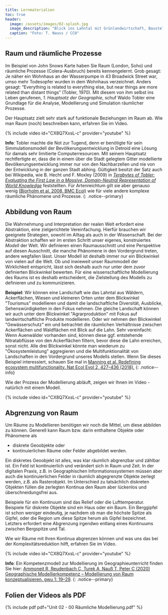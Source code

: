 ```yaml
---
title: Lernmaterialien
toc: true
header:
  image: /assets/images/02-splash.jpg
  image_description: "Blick ins Lahntal mit Grünlandwirtschaft, Baustelle für Stromtrassen und Regenbogen."
  caption: "Foto: T. Nauss / CC0"
---
```


## Raum und räumliche Prozesse
Im Beispiel von John Snows Karte haben Sie Raum (London, Soho) und räumliche Prozesse (Colera-Ausbruch) bereits kennengelernt. Grob gesagt: Je näher ein Wohnhaus an der Wasserpumpe in 43 Broadwick Street war, umso mehr Todesopfer wurden in dem Wohnhaus verzeichnet. Anders gesagt: “Everything is related to everything else, but near things are more related than distant things” (Tobler, 1970). Mit diesem von ihm selbst ins Leben gerufenen, *1. Hauptsatz der Geographie*, schuf Waldo Tobler eine Grundlage für die Analyse, Modellierung und Simulation räumlicher Prozesse.

Der Hauptsatz zielt sehr stark auf funktionale Beziehungen im Raum ab. Wie man Raum (noch) beschreiben kann, erfahren Sie im Video.

{% include video id="CX8Q7XxsL-c" provider="youtube" %}

**Info**: Tobler machte die Not zur Tugend, denn er benötigte für sein Simmulationsmodell der Bevölkerungsentwicklung in Detroid eine Lösung für damals sehr limitierte Computerresourcen. Mit seinem Hauptsatz rechtfertigte er, dass die in einem über die Stadt gelegtem Gitter modellierte Bevölkerungsentwicklung immer nur von den Nachbarzellen und nie von der Entwicklung in der ganzen Stadt abhing. Gültigkeit besitzt der Satz auch bei Wikipedia, wie B. Hecht und F. Moxley (2009) in *[Terabytes of Tobler: Evaluating the First Law in a Massive, Domain-Neutral Representation of World Knowledge](https://link.springer.com/chapter/10.1007/978-3-642-03832-7_6)* feststellten. Für Artenreichtum gilt sie aber genauso wenig [(Bjorholm et al. 2008, BMC Ecol)](https://www.ncbi.nlm.nih.gov/pmc/articles/PMC2424035/) wie für viele andere komplexe räumliche Phänomene und Prozesse.
{: .notice--primary}

## Abbildung von Raum
Die Wahrnehmung und Interpretation der realen Welt erfordert eine Abstraktion, eine zielgerichtete Vereinfachung. Hierfür brauchen wir geeignete Strategien, sowohl im Alltag als auch in der Wissenschaft. Bei der Abstraktion schaffen wir im ersten Schritt unser eigenes, konstruiertes *Modell* der Welt. Wir definieren einen Raumausschnitt und eine Perspektive auf diesen Ausschnitt, die manche Phänomene in den Vordergrund treten, andere wegfallen lässt.  Unser Modell ist deshalb immer nur ein Blickwinkel von vielen auf die Welt. Ob und  inwieweit unser Raummodell der Wirklichkeit entspricht, lässt sich deshalb auch nur unter dem zuvor definierten Blickwinkel bewerten. Für eine wissenschaftliche Modellierung des Raums ist es deshalb entscheident, die Zielstellung des Modells zu definieren und zu kommunizieren.

**Beispiel**: Wir können eine Landschaft wie das Lahntal aus Wäldern, Ackerflächen, Wiesen und kleineren Orten unter dem Blickwinkel "Tourismus" modellieren und damit die landschaftliche Diversität, Ausblicke, Sehenswürdigkeiten in den Fokus nehmen. Die gleiche Landschaft können wir auch unter dem Blickwinkel "Agrarproduktion" mit Fokus auf landwirtschaftliche Produkte modellieren. Oder wir nehmen den Blickwinkel "Gewässerschutz" ein und betrachtet die räumlichen Verhältnisse zwischen Ackerflächen und Waldflächen mit Blick auf die Lahn. Sehr vereinfacht: Wenn Auenwälder vorhanden sind, können diese ggf. entstehende Nitratabflüsse von den Ackerflächen filtern, bevor diese die Lahn erreichen, sonst nicht. Alle drei Blickwinkel könnte man wiederum zu "Ökosystemleistung" aggregieren und die Multifunktionalität von Landschaften in den Vordergrund unseres Modells stellen. Wenn Sie dieses Beispiel interessiert, schauen Sie mal in [Manning et al. Redefining ecosystem multifunctionality. Nat Ecol Evol 2, 427–436 (2018).](https://doi.org/10.1038/s41559-017-0461-7)
{: .notice--info}

Wie der  Prozess der Modellierung abläuft, zeigen wir Ihnen im Video - natürlich mit einem Modell.

{% include video id="CX8Q7XxsL-c" provider="youtube" %}

## Abgrenzung von Raum
Um Räume zu Modellieren benötigen wir noch die Mittel, um diese abbilden zu können. Generell kann Raum bzw. darin enthaltene Objekte oder Phänomene als
* diskrete Geoobjekte oder
* kontinuierlichen Räume oder Felder
abgebildet werden.

Ein diskretes Geoobjekt ist alles, was klar räumlich abgrenzbar und zählbar ist. Ein Feld ist kontinuierlich und verändert sich in Raum und Zeit. In der digitalen Praxis, z.B. in Geographischen Informationssystemen müssen aber auch die kontinuierlichen Felder in räumlich abgegrenzte Objekte zerlegt werden, z.B. als Rasterobjekt. Im Unterschied zu tatsächlich diskreten Objekten füllen die zerlegten Kontinua den Raum aber lückenlos und überschneidungsfrei aus.

Beispiele für ein Kontinuum sind das Relief oder die Lufttemperatur. Beispiele für diskrete Objekte sind ein Haus oder ein Baum. Ein Berggipfel ist schon weniger eindeutig, je nachdem ob man die höchste Spitze als Gipfel, oder die Region um diese Spitze herum als Gipfel bezeichnet. Letzters erfordert eine Abgrenzung irgendwo entlang eines Kontinuums zwischen Bergspitze und Tal.

Wie wir Räume mit Ihren Kontinua abgrenzen können und was uns das bei der Komplexitätsreduktion hilft, erfahren Sie im Video.

{% include video id="CX8Q7XxsL-c" provider="youtube" %}

**Info**: Ein Kompetenzmodell zur Modellierung im Geographieunterricht finden Sie hier: [Ammoneit R, Reudenbach C, Turek A, Nauß T, Peter C (2020) Geographische Modellierkompetenz – Modellierung von Raum konzeptualisieren. gwu 1: 19–29](https://austriaca.at/0xc1aa5576_0x003b1ef9.pdf).
{: .notice--primary}

## Folien der Videos als PDF
{% include pdf pdf="Unit 02 - 00 Räumliche Modellierung.pdf" %}

<!--
Vorlesung:

otz dieser elementaren Einschränkung werden Repräsentationen des Raumes zwingend für das Verständnis von Prozessen und Zusammenhängen, für gemeinsame Planung und Interaktion etc. benötigt. Oft sind unterschiedliche oder variable Repräsentationen notwendig, um die Realität ausreichend zielführend abzubilden.

Wer geographische Fachkompetenz erwerben will, muss die genannten Aspekte berücksichtigen. Wissenschaftstheoretisch kann Geographie durchaus als ein Methodenverbund, dessen Ziel es ist raum-zeitliche Zusammenhänge nachvollziehbar und reproduzierbar zu konstruieren, begriffen werden.

Wie setzen wir in der Geographie am einfachsten und effizientesten die Abstraktion unserer Weltsicht um? Zunächst erfordert eine Raumbeschreibung die Festlegung eines Ausschnitts und eines Zwecks der beobachteten Welt. Nur dann kann in zielführender Weise vereinfacht (abstrahiert) werden. Hierzu werden üblicherweise die geographische Repräsentation von Raum durch eindeutige Raumobjekte mit beliebigen Merkmalsausprägungen (E-Kirche: gotischer Baustil, Sandsteinbau,Touristenattraktion…,) oder kontinuierliche Merkmalsausprägungen im Raum beschrieben (Luftdruck, Temperatur, Bevölkerung,...).

<html>
<a href="http://upload.wikimedia.org/wikipedia/commons/thumb/d/d1/Fr%C3%A4nkische-Schweiz-westliche-Kante-16-05-2005.jpeg/640px-Fr%C3%A4nkische-Schweiz-westliche-Kante-16-05-2005.jpeg?uselang=de" title="View from the west of the Fränkische Schweiz. In the center of the photo you can see the escarpment outlier // Walberla// "><img src="http://upload.wikimedia.org/wikipedia/commons/thumb/d/d1/Fr%C3%A4nkische-Schweiz-westliche-Kante-16-05-2005.jpeg/640px-Fr%C3%A4nkische-Schweiz-westliche-Kante-16-05-2005.jpeg?uselang=de" width="50%"  alt="Fränkische Schweiz Westrand"></a>
</html>

*Abbildung 01-03: Blick auf die Fränkische Schweiz von Westen. In der Bildmitte ist der Zeugenberg Walberla zu sehen (Arnold 2005)*


Beginnen wir mit einem geographischen Begriff von Raum, der uns aus dem Alltagswissen vertraut ist. So kennen viele die Region der Fränkischen Schweiz. Wir assoziieren mit solchen *Raumentitäten* eine mehr oder weniger diffuse gleichwohl abgegrenzte Raumausdehnung (Region) oder die Vorstellung einer Landschaft (vgl. Abb. 01-03). Derart als Entitäten empfundenen Räumen werden häufig auch Attribute wie kulinarische, kulturelle oder freizeitorientierte Aspekte zugeordnet. So ist die Fränkische Schweiz sowohl für ihre Weine und lokalen Biere bekannt aber auch beispielsweise für ihre Osterbrunnen (vgl. Abb. 01-04) oder ihr touristisches Potenzial.

Ein weiteres sehr eingängiges Beispiel für solche räumlichen Übergänge stellt das Relief dar (vgl. Abb. 01-05), denn die Erdoberfläche weist eine quasi-kontinuierlich unterschiedliche Höhe auf. Die räumliche Verbreitung dieser Merkmalsausprägung variiert  kontinuierlich. Versucht man vor diesem Hintergrund eine räumliche Abgrenzung der Fränkischen Schweiz so mögen nicht nur die religiösen oder kulinarischen Vorlieben der Bevölkerung, sondern auch z.B. die morphologischen oder edaphischen Eigenschaften der Erdoberfläche die sie bevölkern  inhomogen im Raum verteilt sein. Die Karte der Fränkischen Schweiz (vgl. Abb. 01-06) versucht dies durch ein radiales Verblassen der Farben im Randbereich zu symbolisieren, allerdings ohne zu verdeutlichen wie es zu dieser Abgrenzung kommt.

</html>
 <a href="http://minibsc.gis-ma.org/GISBScL1/de/image/eierbrunnen.jpg" title="Marketplace of  Ebermannstadt with the decorated Well of Mary. This is an example of the typical Easter decoration in this region (Behrendes 2010).">  <img src="http://minibsc.gis-ma.org/GISBScL1/de/image/eierbrunnen.jpg" width="50%"  alt="Easter Decoration Ebermannstadt">  </a>
 </html>

*Abbildung 01-04: Der Marktplatz von Ebermannstadt mit dem geschmückten Marienbrunnen und Osterbäumen. Beispielhaft für den typischen Osterschmuck der fränkischen Schweiz *

<html>
<a  href="https://www.flickr.com/photos/environmentalinformatics-marburg/13921790904" title="01-05-dem-fraenkische-schweiz by Environmental Informatics Marburg, on Flickr"><img src="https://farm8.staticflickr.com/7226/13921790904_b0919259f8_n.jpg" width="50%" alt="01-05-dem-fraenkische-schweiz"></a>
</html>

Abbildung 01-05: Digitales Geländemodell der Fränkischen Schweiz und angrenzender Regionen. Datengrundlage SRTM Daten 90 Meter räumliche Auflösung (GIS.MA 2009)

<html>
 <a href="http://upload.wikimedia.org/wikipedia/commons/thumb/2/28/Fraenkische_Schweiz.png/800px-Fraenkische_Schweiz.png" title="Map of the Fränkische Schweiz ">  <img src="http://upload.wikimedia.org/wikipedia/commons/thumb/2/28/Fraenkische_Schweiz.png/800px-Fraenkische_Schweiz.png" width="50%"  alt="Map of Frankonian Switzerland">  </a>
 </html>


*Abbildung 01-06: Karte der Fränkischen Schweiz (Mikmaq 2009)*
-->
